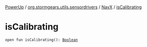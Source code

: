 [PowerUp](../../index.md) / [org.stormgears.utils.sensordrivers](../index.md) / [NavX](index.md) / [isCalibrating](./is-calibrating.md)

# isCalibrating

`open fun isCalibrating(): `[`Boolean`](https://kotlinlang.org/api/latest/jvm/stdlib/kotlin/-boolean/index.html)